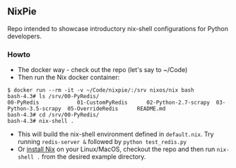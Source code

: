 ## NixPie

Repo intended to showcase introductory nix-shell configurations for Python developers.

### Howto

* The docker way - check out the repo (let's say to ~/Code)
* Then run the Nix docker container:

```
$ docker run --rm -it -v ~/Code/nixpie/:/srv nixos/nix bash
bash-4.3# ls /srv/00-PyRedis/
00-PyRedis            01-CustomPyRedis      02-Python-2.7-scrapy  03-Python-3.5-scrapy  05-OverrideRedis      README.md
bash-4.3# cd /srv/00-PyRedis/
bash-4.3# nix-shell .
```

* This will build the nix-shell environment defined in `default.nix`. Try running `redis-server &` followed by `python test_redis.py`
* Or [install Nix](https://nixos.org/nix/download.html) on your Linux/MacOS, checkout the repo and then run `nix-shell .` from the desired example directory.

